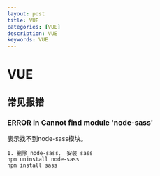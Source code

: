 ```yaml
---
layout: post
title: VUE 
categories: [VUE]
description: VUE
keywords: VUE 
---
```


# VUE

## 常见报错

### ERROR in Cannot find module 'node-sass'

表示找不到node-sass模块。

```
1. 删除 node-sass， 安装 sass
npm uninstall node-sass
npm install sass
```